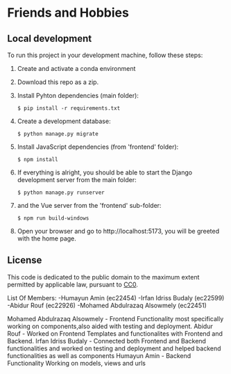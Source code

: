 # Friends and Hobbies
## Local development

To run this project in your development machine, follow these steps:

1. Create and activate a conda environment

2. Download this repo as a zip.

3. Install Pyhton dependencies (main folder):

    ```console
    $ pip install -r requirements.txt
    ```

4. Create a development database:

    ```console
    $ python manage.py migrate
    ```

5. Install JavaScript dependencies (from 'frontend' folder):

    ```console
    $ npm install
    ```

6. If everything is alright, you should be able to start the Django development server from the main folder:

    ```console
    $ python manage.py runserver
    ```

7. and the Vue server from the 'frontend' sub-folder:

    ```console
    $ npm run build-windows
    ```

8. Open your browser and go to http://localhost:5173, you will be greeted with the home page.

## License

This code is dedicated to the public domain to the maximum extent permitted by applicable law, pursuant to [CC0](http://creativecommons.org/publicdomain/zero/1.0/).


List Of Members:
-Humayun Amin (ec22454)
-Irfan Idriss Budaly (ec22599)
-Abidur Rouf (ec22926)
-Mohamed Abdulrazaq Alsowmely (ec22451)

Mohamed Abdulrazaq Alsowmely - Frontend Functionality most specifically working on components,also aided with testing and deployment.
Abidur Rouf - Worked on Frontend Templates and functionalites with Frontend and Backend.
Irfan Idriss Budaly - Connected both Frontend and Backend functionalities and worked on testing and deployment and helped backend functionalities as well as components
Humayun Amin - Backend Functionality Working on models, views and urls

